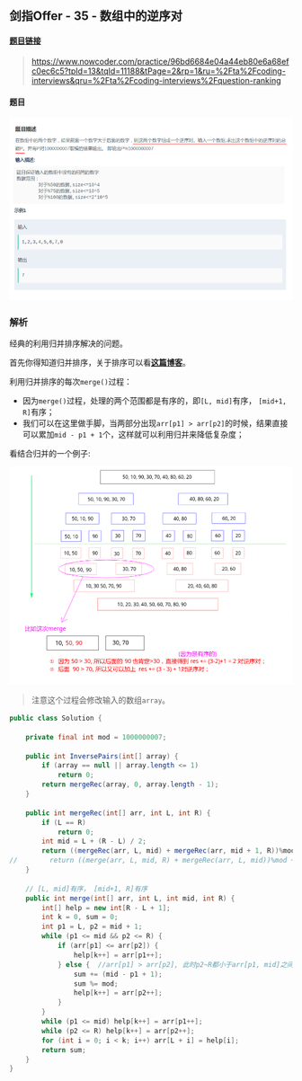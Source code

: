 ## 剑指Offer - 35 - 数组中的逆序对

#### [题目链接](https://www.nowcoder.com/practice/96bd6684e04a44eb80e6a68efc0ec6c5?tpId=13&tqId=11188&tPage=2&rp=1&ru=%2Fta%2Fcoding-interviews&qru=%2Fta%2Fcoding-interviews%2Fquestion-ranking)

> https://www.nowcoder.com/practice/96bd6684e04a44eb80e6a68efc0ec6c5?tpId=13&tqId=11188&tPage=2&rp=1&ru=%2Fta%2Fcoding-interviews&qru=%2Fta%2Fcoding-interviews%2Fquestion-ranking

#### 题目

![](images/35_t.png)

### 解析

经典的利用归并排序解决的问题。

首先你得知道归并排序，关于排序可以看[**这篇博客**](https://github.com/ZXZxin/ZXNotes/blob/master/%E6%95%B0%E6%8D%AE%E7%BB%93%E6%9E%84%E7%AE%97%E6%B3%95/Algorithm/Sort/%E5%90%84%E7%A7%8D%E6%8E%92%E5%BA%8F%E7%AE%97%E6%B3%95%E6%80%BB%E7%BB%93(%E5%85%A8%E9%9D%A2).md#%E5%BD%92%E5%B9%B6%E6%8E%92%E5%BA%8F)。

利用归并排序的每次`merge()`过程：

* 因为`merge()`过程，处理的两个范围都是有序的，即`[L, mid]`有序， `[mid+1, R]`有序；
* 我们可以在这里做手脚，当两部分出现`arr[p1] > arr[p2]`的时候，结果直接可以累加`mid - p1 + 1`个，这样就可以利用归并来降低复杂度；

看结合归并的一个例子:

![](images/35_s.png)

>  注意这个过程会修改输入的数组`array`。

```java
public class Solution {

    private final int mod = 1000000007;

    public int InversePairs(int[] array) {
        if (array == null || array.length <= 1)
            return 0;
        return mergeRec(array, 0, array.length - 1);
    }

    public int mergeRec(int[] arr, int L, int R) {
        if (L == R)
            return 0;
        int mid = L + (R - L) / 2;
        return ((mergeRec(arr, L, mid) + mergeRec(arr, mid + 1, R))%mod + merge(arr, L, mid, R))%mod; // 正确
//        return ((merge(arr, L, mid, R) + mergeRec(arr, L, mid))%mod + mergeRec(arr, mid + 1, R))%mod; // 正确
    }

    // [L, mid]有序， [mid+1, R]有序
    public int merge(int[] arr, int L, int mid, int R) {
        int[] help = new int[R - L + 1];
        int k = 0, sum = 0;
        int p1 = L, p2 = mid + 1;
        while (p1 <= mid && p2 <= R) {
            if (arr[p1] <= arr[p2]) {
                help[k++] = arr[p1++];
            } else {  //arr[p1] > arr[p2], 此时p2~R都小于arr[p1, mid]之间的元素，从这里求得逆序数
                sum += (mid - p1 + 1);
                sum %= mod;
                help[k++] = arr[p2++];
            }
        }
        while (p1 <= mid) help[k++] = arr[p1++];
        while (p2 <= R) help[k++] = arr[p2++];
        for (int i = 0; i < k; i++) arr[L + i] = help[i];
        return sum;
    }
}
```

